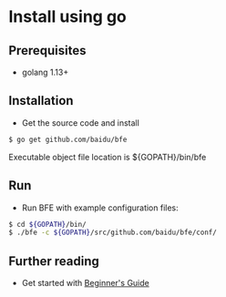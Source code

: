 # Install using go

## Prerequisites
- golang 1.13+

## Installation 
- Get the source code and install

```bash
$ go get github.com/baidu/bfe
```

Executable object file location is ${GOPATH}/bin/bfe

## Run
- Run BFE with example configuration files:

```bash
$ cd ${GOPATH}/bin/ 
$ ./bfe -c ${GOPATH}/src/github.com/baidu/bfe/conf/
```

## Further reading

- Get started with [Beginner's Guide](../example/guide.md)

